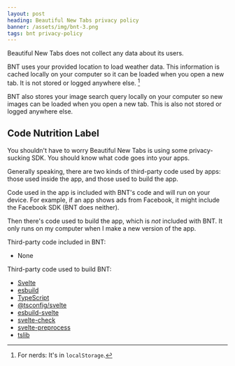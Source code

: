 ```yaml
---
layout: post
heading: Beautiful New Tabs privacy policy
banner: /assets/img/bnt-3.png
tags: bnt privacy-policy
---
```


Beautiful New Tabs does not collect any data about its users.

BNT uses your provided location to load weather data. This information is cached locally on your computer so it can be loaded when you open a new tab. It is not stored or logged anywhere else. [^1]

[^1]: For nerds: It's in `localStorage`.

BNT also stores your image search query locally on your computer so new images can be loaded when you open a new tab. This is also not stored or logged anywhere else.

## Code Nutrition Label

You shouldn't have to worry Beautiful New Tabs is using some privacy-sucking SDK. You should know what code goes into your apps.

Generally speaking, there are two kinds of third-party code used by apps: those used inside the app, and those used to build the app. 

Code used in the app is included with BNT's code and will run on your device. For example, if an app shows ads from Facebook, it might include the Facebook SDK (BNT does neither).

Then there's code used to build the app, which is *not* included with BNT. It only runs on my computer when I make a new version of the app.

Third-party code included in BNT:

- None

Third-party code used to build BNT:

- [Svelte](https://svelte.dev)
- [esbuild](https://esbuild.github.io)
- [TypeScript](https://www.typescriptlang.org)
- [@tsconfig/svelte](https://www.npmjs.com/package/@tsconfig/svelte)
- [esbuild-svelte](https://www.npmjs.com/package/esbuild-svelte)
- [svelte-check](https://www.npmjs.com/package/svelte-check)
- [svelte-preprocess](https://www.npmjs.com/package/svelte-preprocess)
- [tslib](https://www.npmjs.com/package/tslib)